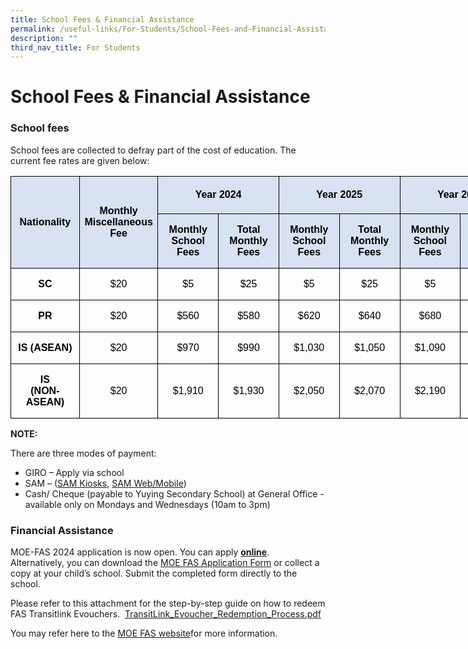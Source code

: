 ```yaml
---
title: School Fees & Financial Assistance
permalink: /useful-links/For-Students/School-Fees-and-Financial-Assistance/
description: ""
third_nav_title: For Students
---
```

School Fees &amp; Financial Assistance
==================================

### School fees


School fees are collected to defray part of the cost of education. The current fee rates are given below:

<table class="MsoNormalTable" border="0" cellspacing="0" cellpadding="0" width="817" style="width:613.0pt;margin-left:-.15pt;border-collapse:collapse;mso-yfti-tbllook:
 1184;mso-padding-alt:0in 0in 0in 0in"><tbody><tr style="mso-yfti-irow:0;mso-yfti-firstrow:yes;height:45.0pt"><td width="107" rowspan="2" style="width:80.0pt;border:solid windowtext 1.0pt;
  border-bottom:solid black 1.0pt;background:#D9E2F3;padding:0in 5.4pt 0in 5.4pt;
  height:45.0pt"><p class="MsoNormal" align="center" style="text-align:center"><b><span style="font-family:&quot;Arial&quot;,sans-serif;color:black;mso-ligatures:none">Nationality</span></b></p></td><td width="111" rowspan="2" style="width:83.0pt;border-top:solid windowtext 1.0pt;
  border-left:none;border-bottom:solid black 1.0pt;border-right:solid windowtext 1.0pt;
  background:#D9E2F3;padding:0in 5.4pt 0in 5.4pt;height:45.0pt"><p class="MsoNormal" align="center" style="text-align:center"><b><span style="font-family:&quot;Arial&quot;,sans-serif;color:black;mso-ligatures:none">Monthly Miscellaneous Fee</span></b></p></td><td width="200" colspan="2" style="width:150.0pt;border-top:solid windowtext 1.0pt;
  border-left:none;border-bottom:solid windowtext 1.0pt;border-right:solid black 1.0pt;
  background:#D9E2F3;padding:0in 5.4pt 0in 5.4pt;height:45.0pt"><p class="MsoNormal" align="center" style="text-align:center"><b><span style="font-family:&quot;Arial&quot;,sans-serif;color:black;mso-ligatures:none">Year 2024</span></b></p></td><td width="200" colspan="2" style="width:150.0pt;border-top:solid windowtext 1.0pt;
  border-left:none;border-bottom:solid windowtext 1.0pt;border-right:solid black 1.0pt;
  background:#D9E2F3;padding:0in 5.4pt 0in 5.4pt;height:45.0pt"><p class="MsoNormal" align="center" style="text-align:center"><b><span style="font-family:&quot;Arial&quot;,sans-serif;color:black;mso-ligatures:none">Year 2025</span></b></p></td><td width="200" colspan="2" style="width:150.0pt;border-top:solid windowtext 1.0pt;
  border-left:none;border-bottom:solid windowtext 1.0pt;border-right:solid black 1.0pt;
  background:#D9E2F3;padding:0in 5.4pt 0in 5.4pt;height:45.0pt"><p class="MsoNormal" align="center" style="text-align:center"><b><span style="font-family:&quot;Arial&quot;,sans-serif;color:black;mso-ligatures:none">Year 2026</span></b></p></td></tr><tr style="mso-yfti-irow:1;height:45.0pt"><td width="100" style="width:75.0pt;border-top:none;border-left:none;
  border-bottom:solid windowtext 1.0pt;border-right:solid windowtext 1.0pt;
  background:#D9E2F3;padding:0in 5.4pt 0in 5.4pt;height:45.0pt"><p class="MsoNormal" align="center" style="text-align:center"><b><span style="font-family:&quot;Arial&quot;,sans-serif;color:black;mso-ligatures:none">Monthly School Fees</span></b></p></td><td width="100" style="width:75.0pt;border-top:none;border-left:none;
  border-bottom:solid windowtext 1.0pt;border-right:solid windowtext 1.0pt;
  background:#D9E2F3;padding:0in 5.4pt 0in 5.4pt;height:45.0pt"><p class="MsoNormal" align="center" style="text-align:center"><b><span style="font-family:&quot;Arial&quot;,sans-serif;color:black;mso-ligatures:none">Total Monthly Fees</span></b></p></td><td width="100" style="width:75.0pt;border-top:none;border-left:none;
  border-bottom:solid windowtext 1.0pt;border-right:solid windowtext 1.0pt;
  background:#D9E2F3;padding:0in 5.4pt 0in 5.4pt;height:45.0pt"><p class="MsoNormal" align="center" style="text-align:center"><b><span style="font-family:&quot;Arial&quot;,sans-serif;color:black;mso-ligatures:none">Monthly School Fees</span></b></p></td><td width="100" style="width:75.0pt;border-top:none;border-left:none;
  border-bottom:solid windowtext 1.0pt;border-right:solid windowtext 1.0pt;
  background:#D9E2F3;padding:0in 5.4pt 0in 5.4pt;height:45.0pt"><p class="MsoNormal" align="center" style="text-align:center"><b><span style="font-family:&quot;Arial&quot;,sans-serif;color:black;mso-ligatures:none">Total Monthly Fees</span></b></p></td><td width="100" style="width:75.0pt;border-top:none;border-left:none;
  border-bottom:solid windowtext 1.0pt;border-right:solid windowtext 1.0pt;
  background:#D9E2F3;padding:0in 5.4pt 0in 5.4pt;height:45.0pt"><p class="MsoNormal" align="center" style="text-align:center"><b><span style="font-family:&quot;Arial&quot;,sans-serif;color:black;mso-ligatures:none">Monthly School Fees</span></b></p></td><td width="100" style="width:75.0pt;border-top:none;border-left:none;
  border-bottom:solid windowtext 1.0pt;border-right:solid windowtext 1.0pt;
  background:#D9E2F3;padding:0in 5.4pt 0in 5.4pt;height:45.0pt"><p class="MsoNormal" align="center" style="text-align:center"><b><span style="font-family:&quot;Arial&quot;,sans-serif;color:black;mso-ligatures:none">Total Monthly Fees</span></b></p></td></tr><tr style="mso-yfti-irow:2;height:30.75pt"><td width="107" style="width:80.0pt;border:solid windowtext 1.0pt;border-top:
  none;padding:0in 5.4pt 0in 5.4pt;height:30.75pt"><p class="MsoNormal" align="center" style="text-align:center"><b><span style="font-family:&quot;Arial&quot;,sans-serif;color:black;mso-ligatures:none">SC</span></b></p></td><td width="111" style="width:83.0pt;border-top:none;border-left:none;
  border-bottom:solid windowtext 1.0pt;border-right:solid windowtext 1.0pt;
  padding:0in 5.4pt 0in 5.4pt;height:30.75pt"><p class="MsoNormal" align="center" style="text-align:center"><span style="font-family:&quot;Arial&quot;,sans-serif;color:black;mso-ligatures:none">$20</span></p></td><td width="100" style="width:75.0pt;border-top:none;border-left:none;
  border-bottom:solid windowtext 1.0pt;border-right:solid windowtext 1.0pt;
  padding:0in 5.4pt 0in 5.4pt;height:30.75pt"><p class="MsoNormal" align="center" style="text-align:center"><span style="font-family:&quot;Arial&quot;,sans-serif;color:black;mso-ligatures:none">$5</span></p></td><td width="100" style="width:75.0pt;border-top:none;border-left:none;
  border-bottom:solid windowtext 1.0pt;border-right:solid windowtext 1.0pt;
  padding:0in 5.4pt 0in 5.4pt;height:30.75pt"><p class="MsoNormal" align="center" style="text-align:center"><span style="font-family:&quot;Arial&quot;,sans-serif;color:black;mso-ligatures:none">$25</span></p></td><td width="100" style="width:75.0pt;border-top:none;border-left:none;
  border-bottom:solid windowtext 1.0pt;border-right:solid windowtext 1.0pt;
  padding:0in 5.4pt 0in 5.4pt;height:30.75pt"><p class="MsoNormal" align="center" style="text-align:center"><span style="font-family:&quot;Arial&quot;,sans-serif;color:black;mso-ligatures:none">$5</span></p></td><td width="100" style="width:75.0pt;border-top:none;border-left:none;
  border-bottom:solid windowtext 1.0pt;border-right:solid windowtext 1.0pt;
  padding:0in 5.4pt 0in 5.4pt;height:30.75pt"><p class="MsoNormal" align="center" style="text-align:center"><span style="font-family:&quot;Arial&quot;,sans-serif;color:black;mso-ligatures:none">$25</span></p></td><td width="100" style="width:75.0pt;border-top:none;border-left:none;
  border-bottom:solid windowtext 1.0pt;border-right:solid windowtext 1.0pt;
  padding:0in 5.4pt 0in 5.4pt;height:30.75pt"><p class="MsoNormal" align="center" style="text-align:center"><span style="font-family:&quot;Arial&quot;,sans-serif;color:black;mso-ligatures:none">$5</span></p></td><td width="100" style="width:75.0pt;border-top:none;border-left:none;
  border-bottom:solid windowtext 1.0pt;border-right:solid windowtext 1.0pt;
  padding:0in 5.4pt 0in 5.4pt;height:30.75pt"><p class="MsoNormal" align="center" style="text-align:center"><span style="font-family:&quot;Arial&quot;,sans-serif;color:black;mso-ligatures:none">$25</span></p></td></tr><tr style="mso-yfti-irow:3;height:30.75pt"><td width="107" style="width:80.0pt;border:solid windowtext 1.0pt;border-top:
  none;padding:0in 5.4pt 0in 5.4pt;height:30.75pt"><p class="MsoNormal" align="center" style="text-align:center"><b><span style="font-family:&quot;Arial&quot;,sans-serif;color:black;mso-ligatures:none">PR</span></b></p></td><td width="111" style="width:83.0pt;border-top:none;border-left:none;
  border-bottom:solid windowtext 1.0pt;border-right:solid windowtext 1.0pt;
  padding:0in 5.4pt 0in 5.4pt;height:30.75pt"><p class="MsoNormal" align="center" style="text-align:center"><span style="font-family:&quot;Arial&quot;,sans-serif;color:black;mso-ligatures:none">$20</span></p></td><td width="100" style="width:75.0pt;border-top:none;border-left:none;
  border-bottom:solid windowtext 1.0pt;border-right:solid windowtext 1.0pt;
  padding:0in 5.4pt 0in 5.4pt;height:30.75pt"><p class="MsoNormal" align="center" style="text-align:center"><span style="font-family:&quot;Arial&quot;,sans-serif;color:black;mso-ligatures:none">$560</span></p></td><td width="100" style="width:75.0pt;border-top:none;border-left:none;
  border-bottom:solid windowtext 1.0pt;border-right:solid windowtext 1.0pt;
  padding:0in 5.4pt 0in 5.4pt;height:30.75pt"><p class="MsoNormal" align="center" style="text-align:center"><span style="font-family:&quot;Arial&quot;,sans-serif;color:black;mso-ligatures:none">$580</span></p></td><td width="100" style="width:75.0pt;border-top:none;border-left:none;
  border-bottom:solid windowtext 1.0pt;border-right:solid windowtext 1.0pt;
  padding:0in 5.4pt 0in 5.4pt;height:30.75pt"><p class="MsoNormal" align="center" style="text-align:center"><span style="font-family:&quot;Arial&quot;,sans-serif;color:black;mso-ligatures:none">$620</span></p></td><td width="100" style="width:75.0pt;border-top:none;border-left:none;
  border-bottom:solid windowtext 1.0pt;border-right:solid windowtext 1.0pt;
  padding:0in 5.4pt 0in 5.4pt;height:30.75pt"><p class="MsoNormal" align="center" style="text-align:center"><span style="font-family:&quot;Arial&quot;,sans-serif;color:black;mso-ligatures:none">$640</span></p></td><td width="100" style="width:75.0pt;border-top:none;border-left:none;
  border-bottom:solid windowtext 1.0pt;border-right:solid windowtext 1.0pt;
  padding:0in 5.4pt 0in 5.4pt;height:30.75pt"><p class="MsoNormal" align="center" style="text-align:center"><span style="font-family:&quot;Arial&quot;,sans-serif;color:black;mso-ligatures:none">$680</span></p></td><td width="100" style="width:75.0pt;border-top:none;border-left:none;
  border-bottom:solid windowtext 1.0pt;border-right:solid windowtext 1.0pt;
  padding:0in 5.4pt 0in 5.4pt;height:30.75pt"><p class="MsoNormal" align="center" style="text-align:center"><span style="font-family:&quot;Arial&quot;,sans-serif;color:black;mso-ligatures:none">$700</span></p></td></tr><tr style="mso-yfti-irow:4;height:30.75pt"><td width="107" style="width:80.0pt;border:solid windowtext 1.0pt;border-top:
  none;padding:0in 5.4pt 0in 5.4pt;height:30.75pt"><p class="MsoNormal" align="center" style="text-align:center"><b><span style="font-family:&quot;Arial&quot;,sans-serif;color:black;mso-ligatures:none">IS (ASEAN)</span></b></p></td><td width="111" style="width:83.0pt;border-top:none;border-left:none;
  border-bottom:solid windowtext 1.0pt;border-right:solid windowtext 1.0pt;
  padding:0in 5.4pt 0in 5.4pt;height:30.75pt"><p class="MsoNormal" align="center" style="text-align:center"><span style="font-family:&quot;Arial&quot;,sans-serif;color:black;mso-ligatures:none">$20</span></p></td><td width="100" style="width:75.0pt;border-top:none;border-left:none;
  border-bottom:solid windowtext 1.0pt;border-right:solid windowtext 1.0pt;
  padding:0in 5.4pt 0in 5.4pt;height:30.75pt"><p class="MsoNormal" align="center" style="text-align:center"><span style="font-family:&quot;Arial&quot;,sans-serif;color:black;mso-ligatures:none">$970</span></p></td><td width="100" style="width:75.0pt;border-top:none;border-left:none;
  border-bottom:solid windowtext 1.0pt;border-right:solid windowtext 1.0pt;
  padding:0in 5.4pt 0in 5.4pt;height:30.75pt"><p class="MsoNormal" align="center" style="text-align:center"><span style="font-family:&quot;Arial&quot;,sans-serif;color:black;mso-ligatures:none">$990</span></p></td><td width="100" style="width:75.0pt;border-top:none;border-left:none;
  border-bottom:solid windowtext 1.0pt;border-right:solid windowtext 1.0pt;
  padding:0in 5.4pt 0in 5.4pt;height:30.75pt"><p class="MsoNormal" align="center" style="text-align:center"><span style="font-family:&quot;Arial&quot;,sans-serif;color:black;mso-ligatures:none">$1,030</span></p></td><td width="100" style="width:75.0pt;border-top:none;border-left:none;
  border-bottom:solid windowtext 1.0pt;border-right:solid windowtext 1.0pt;
  padding:0in 5.4pt 0in 5.4pt;height:30.75pt"><p class="MsoNormal" align="center" style="text-align:center"><span style="font-family:&quot;Arial&quot;,sans-serif;color:black;mso-ligatures:none">$1,050</span></p></td><td width="100" style="width:75.0pt;border-top:none;border-left:none;
  border-bottom:solid windowtext 1.0pt;border-right:solid windowtext 1.0pt;
  padding:0in 5.4pt 0in 5.4pt;height:30.75pt"><p class="MsoNormal" align="center" style="text-align:center"><span style="font-family:&quot;Arial&quot;,sans-serif;color:black;mso-ligatures:none">$1,090</span></p></td><td width="100" style="width:75.0pt;border-top:none;border-left:none;
  border-bottom:solid windowtext 1.0pt;border-right:solid windowtext 1.0pt;
  padding:0in 5.4pt 0in 5.4pt;height:30.75pt"><p class="MsoNormal" align="center" style="text-align:center"><span style="font-family:&quot;Arial&quot;,sans-serif;color:black;mso-ligatures:none">$1,110</span></p></td></tr><tr style="mso-yfti-irow:5;mso-yfti-lastrow:yes;height:30.75pt"><td width="107" style="width:80.0pt;border:solid windowtext 1.0pt;border-top:
  none;padding:0in 5.4pt 0in 5.4pt;height:30.75pt"><p class="MsoNormal" align="center" style="text-align:center"><b><span style="font-family:&quot;Arial&quot;,sans-serif;color:black;mso-ligatures:none">IS<br>(NON-ASEAN)</span></b></p></td><td width="111" style="width:83.0pt;border-top:none;border-left:none;
  border-bottom:solid windowtext 1.0pt;border-right:solid windowtext 1.0pt;
  padding:0in 5.4pt 0in 5.4pt;height:30.75pt"><p class="MsoNormal" align="center" style="text-align:center"><span style="font-family:&quot;Arial&quot;,sans-serif;color:black;mso-ligatures:none">$20</span></p></td><td width="100" style="width:75.0pt;border-top:none;border-left:none;
  border-bottom:solid windowtext 1.0pt;border-right:solid windowtext 1.0pt;
  padding:0in 5.4pt 0in 5.4pt;height:30.75pt"><p class="MsoNormal" align="center" style="text-align:center"><span style="font-family:&quot;Arial&quot;,sans-serif;color:black;mso-ligatures:none">$1,910</span></p></td><td width="100" style="width:75.0pt;border-top:none;border-left:none;
  border-bottom:solid windowtext 1.0pt;border-right:solid windowtext 1.0pt;
  padding:0in 5.4pt 0in 5.4pt;height:30.75pt"><p class="MsoNormal" align="center" style="text-align:center"><span style="font-family:&quot;Arial&quot;,sans-serif;color:black;mso-ligatures:none">$1,930</span></p></td><td width="100" style="width:75.0pt;border-top:none;border-left:none;
  border-bottom:solid windowtext 1.0pt;border-right:solid windowtext 1.0pt;
  padding:0in 5.4pt 0in 5.4pt;height:30.75pt"><p class="MsoNormal" align="center" style="text-align:center"><span style="font-family:&quot;Arial&quot;,sans-serif;color:black;mso-ligatures:none">$2,050</span></p></td><td width="100" style="width:75.0pt;border-top:none;border-left:none;
  border-bottom:solid windowtext 1.0pt;border-right:solid windowtext 1.0pt;
  padding:0in 5.4pt 0in 5.4pt;height:30.75pt"><p class="MsoNormal" align="center" style="text-align:center"><span style="font-family:&quot;Arial&quot;,sans-serif;color:black;mso-ligatures:none">$2,070</span></p></td><td width="100" style="width:75.0pt;border-top:none;border-left:none;
  border-bottom:solid windowtext 1.0pt;border-right:solid windowtext 1.0pt;
  padding:0in 5.4pt 0in 5.4pt;height:30.75pt"><p class="MsoNormal" align="center" style="text-align:center"><span style="font-family:&quot;Arial&quot;,sans-serif;color:black;mso-ligatures:none">$2,190</span></p></td><td width="100" style="width:75.0pt;border-top:none;border-left:none;
  border-bottom:solid windowtext 1.0pt;border-right:solid windowtext 1.0pt;
  padding:0in 5.4pt 0in 5.4pt;height:30.75pt"><p class="MsoNormal" align="center" style="text-align:center"><span style="font-family:&quot;Arial&quot;,sans-serif;color:black;mso-ligatures:none">$2,210</span></p></td></tr></tbody></table>
<b>NOTE:</b>

There are three modes of payment:

*   GIRO – Apply via school
*   SAM – ([SAM Kiosks](https://www.mysam.sg/public/pcontent.jsp?s=kiosk-locations),&nbsp;[SAM Web/Mobile](https://www.mysam.sg/index.jsp))
*   Cash/ Cheque (payable to Yuying Secondary School) at General Office - available only on Mondays and Wednesdays (10am to 3pm)

### Financial Assistance

MOE-FAS 2024 application is now open. You can apply&nbsp;[**online**](https://go.gov.sg/moe-efas). Alternatively, you can download the [MOE FAS Application Form](/files/2024%20moe%20fas%20application%20form.pdf) or collect a copy at your child’s school. Submit the completed form directly to the school.

Please refer to this attachment for the step-by-step guide on how to redeem FAS Transitlink Evouchers.&nbsp;
[TransitLink\_Evoucher\_Redemption\_Process.pdf](https://www.moe.gov.sg/-/media/images/news/press/meal_subsidies_redemption_guide.pdf?la=en&amp;hash=5D7DADF07A43E4DBBF2FF0AAF231B7EADBECDD94)

You may refer here to the  [MOE FAS website](https://www.moe.gov.sg/financial-matters/financial-assistance)for more information.